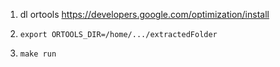 1. dl ortools
https://developers.google.com/optimization/install

2. `export ORTOOLS_DIR=/home/.../extractedFolder`

3. `make run`